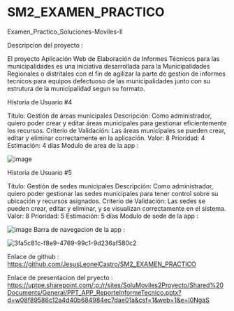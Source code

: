 # SM2_EXAMEN_PRACTICO
Examen_Practico_Soluciones-Moviles-II 

Descripcion del proyecto : 

El proyecto Aplicación Web de Elaboración de Informes Técnicos para las municipalidades es una iniciativa desarrollada para la Municipalidades Regionales o distritales con el fin de agilizar la parte de gestion de informes tecnicos para equipos defectuoso de las municipalidades junto con su estrutura de la municipalidad segun su formato.

Historia de Usuario #4 

Título: Gestión de áreas municipales 
Descripción: Como administrador, quiero poder crear y editar áreas municipales para gestionar eficientemente los recursos. 
Criterio de Validación: Las áreas municipales se pueden crear, editar y eliminar correctamente en la aplicación. 
Valor: 8 
Prioridad: 4 
Estimación: 4 días 
Modulo de area de la app : 

![image](https://github.com/user-attachments/assets/dc08e1ec-0980-4c93-b590-33a13dd6c2e8)


Historia de Usuario #5 

Título: Gestión de sedes municipales 
Descripción: Como administrador, quiero poder gestionar las sedes municipales para tener control sobre su ubicación y recursos asignados. 
Criterio de Validación: Las sedes se pueden crear, editar y eliminar, y se visualizan correctamente en el sistema. 
Valor: 8 
Prioridad: 5 
Estimación: 5 días 
Modulo de sede de la app : 

![image](https://github.com/user-attachments/assets/dbc51134-c27f-496a-8969-c605732a3410)
Barra de navegacion de la app :


![3fa5c81c-f8e9-4769-99c1-9d236af580c2](https://github.com/user-attachments/assets/83cb793c-1336-4dd0-8357-9150bb384d18)


Enlace de github :
https://github.com/JesusLeonelCastro/SM2_EXAMEN_PRACTICO

Enlace de presentacion del pryecto :
https://uptpe.sharepoint.com/:p:/r/sites/SoluMoviles2Proyecto/Shared%20Documents/General/PPT_APP_ReporteInformeTecnico.pptx?d=w08f89586c12a4d40b684984ec7dae01a&csf=1&web=1&e=I0NgaS
